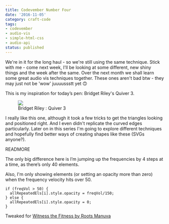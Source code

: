 ```yaml
---
title: Codevember Number Four
date: '2016-11-05'
category: craft-code
tags:
- codevember
- audio-vis
- simple-html-css
- audio-api
status: published
---
```


We're in it for the long haul - so we're still using the same technique. Stick with me - come next week, I'll be looking at some different, new shiny things and the week after the same. Over the next month we shall learn some great audio vis techniques together. These ones aren't bad btw - they may just not be 'wow' juuuussstt yet 🙃

This is my inspiration for today’s pen: Bridget Riley's Quiver 3.

<figure>
  <img src="/media/bridgetQuiver.jpg" />
  <figcaption>Bridget Riley : Quiver 3</figcaption>
</figure>

I really like this one, although it took a few tricks to get the triangles looking and positioned right. And I even didn't replicate the curved edges particularly. Later on in this series I'm going to explore different techniques and hopefully find better ways of creating shapes like these (SVGs anyone?).

READMORE

The only big difference here is I’m jumping up the frequencies by 4 steps at a time, as there’s only 40 elements.

Also, I'm only showing elements (or setting an opacity more than zero) when the frequency velocity hits over 50.

<pre><code class="language-javascript">if (freqVol > 50) {
  allRepeatedEls[i].style.opacity = freqVol/150;
} else {
  allRepeatedEls[i].style.opacity = 0;
}
</code></pre>

Tweaked for [Witness the Fitness by Roots Manuva](https://www.youtube.com/watch?v=zN226CmaNcI)
